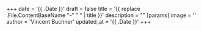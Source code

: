 +++
date = '{{ .Date }}'
draft = false
title = '{{ replace .File.ContentBaseName "-" " " | title }}'
description = ""
[params]
    image = ''
    author = 'Vincent Buchner'
    updated_at = '{{ .Date }}'
+++